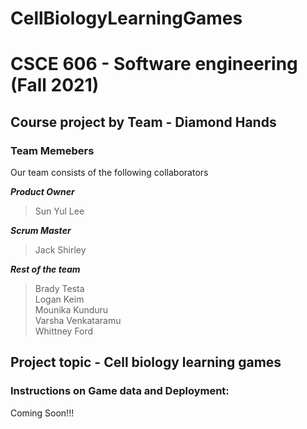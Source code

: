 # CellBiologyLearningGames
# CSCE 606 - Software engineering (Fall 2021)
## Course project by Team - Diamond Hands ##
### Team Memebers
Our team consists of the following collaborators

***Product Owner***
> Sun Yul Lee

***Scrum Master***
> Jack Shirley

***Rest of the team***
> Brady Testa\
> Logan Keim\
> Mounika Kunduru\
> Varsha Venkataramu\
> Whittney Ford

## Project topic - Cell biology learning games ##
### Instructions on Game data and Deployment:
Coming Soon!!!

<!---
1. Connect to FTP Server using the credentials 
2. Navigate to /futuredogter.com/stepstone/workArea/NIH-SEPA-1/activityLib/practice_c1/apps
3. Here you will find our two apps Scramble and guessUp
4. Under these folders inside the folder js, there exists a game_data.js file that is the file containing the words and their respective 5. hints and image names.
5. For the guessUp game, there exists an additional folder containing images that are associated with the words of the game. Each word will contain a hint, a category, and an image to help solve the game. Categories are Plant, Animal or Virus, and Unicellular.
6. For the Scramble game, there are three levels of difficulty, and words need to be entered under the corresponding difficulty level they wished to be a part of.
7. The words themselves cannot contain spaces or other non-alphabetic characters.
8. The image file names and words must be unique.
9. After successfully uploading and/or changing the code on the FTP server, contact the vetmed team so that they will update the changes on the vetmed server
10. For more information, check the final report in the documentation/spring2020 folder
-->
